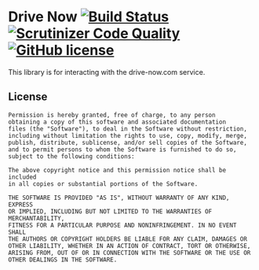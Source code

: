 Drive Now [![Build Status](https://travis-ci.org/kasperhartwich/quickdns.svg?branch=master)](https://travis-ci.org/kasperhartwich/quickdns) [![Scrutinizer Code Quality](https://scrutinizer-ci.com/g/kasperhartwich/drive-now/badges/quality-score.png?b=master)](https://scrutinizer-ci.com/g/kasperhartwich/drive-now/?branch=master) [![GitHub license](https://img.shields.io/badge/license-MIT-blue.svg)](https://raw.githubusercontent.com/kasperhartwich/drive-now/master/LICENSE.txt)
=========

This library is for interacting with the drive-now.com service.

## License

	Permission is hereby granted, free of charge, to any person 
	obtaining a copy of this software and associated documentation 
	files (the "Software"), to deal in the Software without restriction, 
	including without limitation the rights to use, copy, modify, merge,
	publish, distribute, sublicense, and/or sell copies of the Software, 
	and to permit persons to whom the Software is furnished to do so, 
	subject to the following conditions:
	
	The above copyright notice and this permission notice shall be included 
	in all copies or substantial portions of the Software.
	
	THE SOFTWARE IS PROVIDED "AS IS", WITHOUT WARRANTY OF ANY KIND, EXPRESS 
	OR IMPLIED, INCLUDING BUT NOT LIMITED TO THE WARRANTIES OF MERCHANTABILITY, 
	FITNESS FOR A PARTICULAR PURPOSE AND NONINFRINGEMENT. IN NO EVENT SHALL 
	THE AUTHORS OR COPYRIGHT HOLDERS BE LIABLE FOR ANY CLAIM, DAMAGES OR 
	OTHER LIABILITY, WHETHER IN AN ACTION OF CONTRACT, TORT OR OTHERWISE, 
	ARISING FROM, OUT OF OR IN CONNECTION WITH THE SOFTWARE OR THE USE OR 
	OTHER DEALINGS IN THE SOFTWARE.